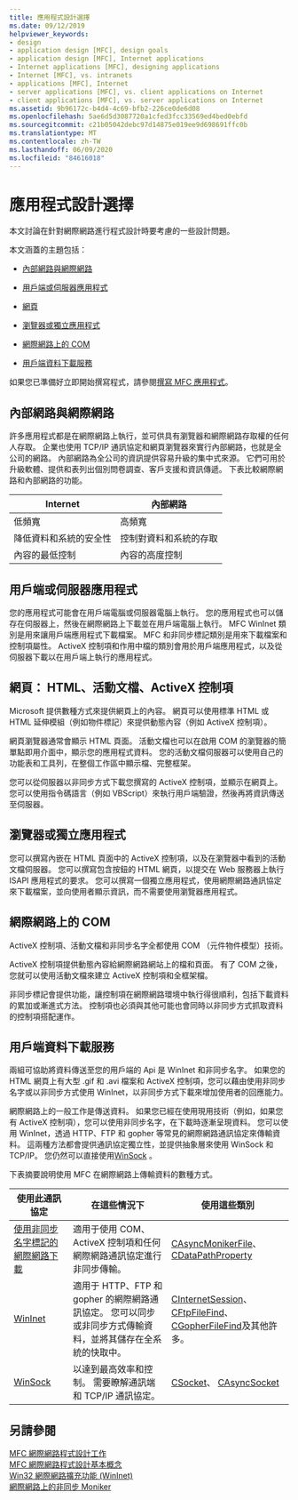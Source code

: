 ```yaml
---
title: 應用程式設計選擇
ms.date: 09/12/2019
helpviewer_keywords:
- design
- application design [MFC], design goals
- application design [MFC], Internet applications
- Internet applications [MFC], designing applications
- Internet [MFC], vs. intranets
- applications [MFC], Internet
- server applications [MFC], vs. client applications on Internet
- client applications [MFC], vs. server applications on Internet
ms.assetid: 9b96172c-b4d4-4c69-bfb2-226ce0de6d08
ms.openlocfilehash: 5ae6d5d3087720a1cfed3fcc33569ed4bed0ebfd
ms.sourcegitcommit: c21b05042debc97d14875e019ee9d698691ffc0b
ms.translationtype: MT
ms.contentlocale: zh-TW
ms.lasthandoff: 06/09/2020
ms.locfileid: "84616018"
---
```

# <a name="application-design-choices"></a>應用程式設計選擇

本文討論在針對網際網路進行程式設計時要考慮的一些設計問題。

本文涵蓋的主題包括：

- [內部網路與網際網路](#_core_intranet_versus_internet)

- [用戶端或伺服器應用程式](#_core_client_or_server_application)

- [網頁](#_core_the_web_page)

- [瀏覽器或獨立應用程式](#_core_browser_or_standalone)

- [網際網路上的 COM](#_core_com_on_the_internet)

- [用戶端資料下載服務](#_core_client_data_download_services)

如果您已準備好立即開始撰寫程式，請參閱[撰寫 MFC 應用程式](writing-mfc-applications.md)。

## <a name="intranet-versus-internet"></a><a name="_core_intranet_versus_internet"></a>內部網路與網際網路

許多應用程式都是在網際網路上執行，並可供具有瀏覽器和網際網路存取權的任何人存取。 企業也使用 TCP/IP 通訊協定和網頁瀏覽器來實行內部網路，也就是全公司的網路。 內部網路為全公司的資訊提供容易升級的集中式來源。 它們可用於升級軟體、提供和表列出個別問卷調查、客戶支援和資訊傳遞。 下表比較網際網路和內部網路的功能。

|Internet|內部網路|
|--------------|--------------|
|低頻寬|高頻寬|
|降低資料和系統的安全性|控制對資料和系統的存取|
|內容的最低控制|內容的高度控制|

## <a name="client-or-server-application"></a><a name="_core_client_or_server_application"></a>用戶端或伺服器應用程式

您的應用程式可能會在用戶端電腦或伺服器電腦上執行。 您的應用程式也可以儲存在伺服器上，然後在網際網路上下載並在用戶端電腦上執行。 MFC WinInet 類別是用來讓用戶端應用程式下載檔案。 MFC 和非同步標記類別是用來下載檔案和控制項屬性。 ActiveX 控制項和作用中檔的類別會用於用戶端應用程式，以及從伺服器下載以在用戶端上執行的應用程式。

## <a name="the-web-page-html-active-documents-activex-controls"></a><a name="_core_the_web_page"></a>網頁： HTML、活動文檔、ActiveX 控制項

Microsoft 提供數種方式來提供網頁上的內容。 網頁可以使用標準 HTML 或 HTML 延伸模組（例如物件標記）來提供動態內容（例如 ActiveX 控制項）。

網頁瀏覽器通常會顯示 HTML 頁面。 活動文檔也可以在啟用 COM 的瀏覽器的簡單點即用介面中，顯示您的應用程式資料。 您的活動文檔伺服器可以使用自己的功能表和工具列，在整個工作區中顯示檔、完整框架。

您可以從伺服器以非同步方式下載您撰寫的 ActiveX 控制項，並顯示在網頁上。 您可以使用指令碼語言（例如 VBScript）來執行用戶端驗證，然後再將資訊傳送至伺服器。

## <a name="browser-or-stand-alone-application"></a><a name="_core_browser_or_standalone"></a>瀏覽器或獨立應用程式

您可以撰寫內嵌在 HTML 頁面中的 ActiveX 控制項，以及在瀏覽器中看到的活動文檔伺服器。 您可以撰寫包含按鈕的 HTML 網頁，以提交在 Web 服務器上執行 ISAPI 應用程式的要求。 您可以撰寫一個獨立應用程式，使用網際網路通訊協定來下載檔案，並向使用者顯示資訊，而不需要使用瀏覽器應用程式。

## <a name="com-on-the-internet"></a><a name="_core_com_on_the_internet"></a>網際網路上的 COM

ActiveX 控制項、活動文檔和非同步名字全都使用 COM （元件物件模型）技術。

ActiveX 控制項提供動態內容給網際網路網站上的檔和頁面。 有了 COM 之後，您就可以使用活動文檔來建立 ActiveX 控制項和全框架檔。

非同步標記會提供功能，讓控制項在網際網路環境中執行得很順利，包括下載資料的累加或漸進式方法。 控制項也必須與其他可能也會同時以非同步方式抓取資料的控制項搭配運作。

## <a name="client-data-download-services"></a><a name="_core_client_data_download_services"></a>用戶端資料下載服務

兩組可協助將資料傳送至您的用戶端的 Api 是 WinInet 和非同步名字。 如果您的 HTML 網頁上有大型 .gif 和 .avi 檔案和 ActiveX 控制項，您可以藉由使用非同步名字或以非同步方式使用 WinInet，以非同步方式下載來增加使用者的回應能力。

網際網路上的一般工作是傳送資料。 如果您已經在使用現用技術（例如，如果您有 ActiveX 控制項），您可以使用非同步名字，在下載時逐漸呈現資料。 您可以使用 WinInet，透過 HTTP、FTP 和 gopher 等常見的網際網路通訊協定來傳輸資料。 這兩種方法都會提供通訊協定獨立性，並提供抽象層來使用 WinSock 和 TCP/IP。 您仍然可以直接使用[WinSock](windows-sockets-in-mfc.md) 。

下表摘要說明使用 MFC 在網際網路上傳輸資料的數種方式。

|使用此通訊協定|在這些情況下|使用這些類別|
|-----------------------|----------------------------|-------------------------|
|[使用非同步名字標記的網際網路下載](asynchronous-monikers-on-the-internet.md)|適用于使用 COM、ActiveX 控制項和任何網際網路通訊協定進行非同步傳輸。|[CAsyncMonikerFile](reference/casyncmonikerfile-class.md)、 [CDataPathProperty](reference/cdatapathproperty-class.md)|
|[WinInet](win32-internet-extensions-wininet.md)|適用于 HTTP、FTP 和 gopher 的網際網路通訊協定。 您可以同步或非同步方式傳輸資料，並將其儲存在全系統的快取中。|[CInternetSession](reference/cinternetsession-class.md)、 [CFtpFileFind](reference/cftpfilefind-class.md)、 [CGopherFileFind](reference/cgopherfilefind-class.md)及其他許多。|
|[WinSock](windows-sockets-in-mfc.md)|以達到最高效率和控制。 需要瞭解通訊端和 TCP/IP 通訊協定。|[CSocket](reference/csocket-class.md)、 [CAsyncSocket](reference/casyncsocket-class.md)|

## <a name="see-also"></a>另請參閱

[MFC 網際網路程式設計工作](mfc-internet-programming-tasks.md)<br/>
[MFC 網際網路程式設計基本概念](mfc-internet-programming-basics.md)<br/>
[Win32 網際網路擴充功能 (WinInet)](win32-internet-extensions-wininet.md)<br/>
[網際網路上的非同步 Moniker](asynchronous-monikers-on-the-internet.md)
